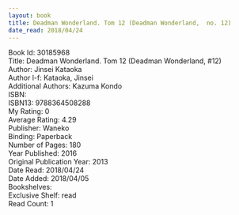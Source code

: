 ```yaml
---
layout: book
title: Deadman Wonderland. Tom 12 (Deadman Wonderland,  no. 12)
date_read: 2018/04/24
---
```


Book Id: 30185968<br />
Title: Deadman Wonderland. Tom 12 (Deadman Wonderland, #12)<br />
Author: Jinsei Kataoka<br />
Author l-f: Kataoka, Jinsei<br />
Additional Authors: Kazuma Kondo<br />
ISBN: <br />
ISBN13: 9788364508288<br />
My Rating: 0<br />
Average Rating: 4.29<br />
Publisher: Waneko<br />
Binding: Paperback<br />
Number of Pages: 180<br />
Year Published: 2016<br />
Original Publication Year: 2013<br />
Date Read: 2018/04/24<br />
Date Added: 2018/04/05<br />
Bookshelves: <br />
Exclusive Shelf: read<br />
Read Count: 1<br />

